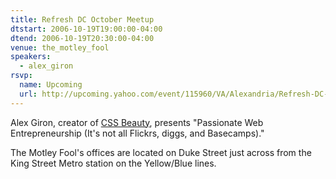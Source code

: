 ```yaml
---
title: Refresh DC October Meetup
dtstart: 2006-10-19T19:00:00-04:00
dtend: 2006-10-19T20:30:00-04:00
venue: the_motley_fool
speakers:
  - alex_giron
rsvp:
  name: Upcoming
  url: http://upcoming.yahoo.com/event/115960/VA/Alexandria/Refresh-DC-October-Meetup/The-Motley-Fool/
---
```


Alex Giron, creator of [CSS Beauty](http://www.cssbeauty.com), presents "Passionate Web Entrepreneurship (It's not all Flickrs, diggs, and Basecamps)."

The Motley Fool's offices are located on Duke Street just across from the King Street Metro station on the Yellow/Blue lines.